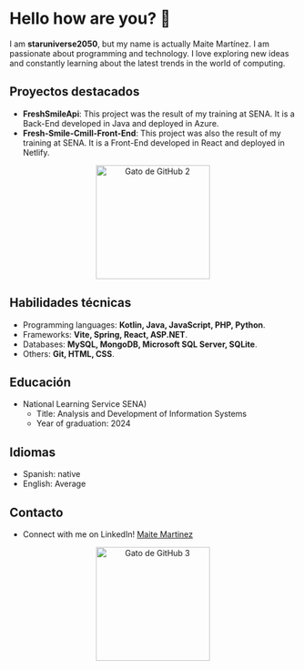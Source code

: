 # Hello how are you? 👋

<!-- Descripción -->
I am **staruniverse2050**, but my name is actually Maite Martínez. I am passionate about programming and technology. I love exploring new ideas and constantly learning about the latest trends in the world of computing.

## Proyectos destacados
- **FreshSmileApi**: This project was the result of my training at SENA. It is a Back-End developed in Java and deployed in Azure.
- **Fresh-Smile-Cmill-Front-End**: This project was also the result of my training at SENA. It is a Front-End developed in React and deployed in Netlify.

<p align="center">
  <img src="https://octodex.github.com/images/welcometocat.png" alt="Gato de GitHub 2" width="200" height="200">
</p>

## Habilidades técnicas
- Programming languages: **Kotlin, Java, JavaScript, PHP, Python**.
- Frameworks: **Vite, Spring, React, ASP.NET**.
- Databases: **MySQL, MongoDB, Microsoft SQL Server, SQLite**.
- Others: **Git, HTML, CSS**.

## Educación
- National Learning Service SENA)
   - Title: Analysis and Development of Information Systems
   - Year of graduation: 2024

## Idiomas
- Spanish: native
- English: Average
## Contacto
- Connect with me on LinkedIn! [Maite Martinez](https://www.linkedin.com/in/maite-martinez-/)
<p align="center">
  <img src="https://octodex.github.com/images/femalecodertocat.png" alt="Gato de GitHub 3" width="200" height="200">
</p>

